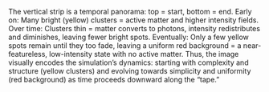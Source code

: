 The vertical strip is a temporal panorama: top = start, bottom = end.
Early on: Many bright (yellow) clusters = active matter and higher intensity fields.
Over time: Clusters thin = matter converts to photons, intensity redistributes and diminishes, leaving fewer bright spots.
Eventually: Only a few yellow spots remain until they too fade, leaving a uniform red background = a near-featureless, low-intensity state with no active matter.
Thus, the image visually encodes the simulation’s dynamics: starting with complexity and structure (yellow clusters) and evolving towards simplicity and uniformity (red background) as time proceeds downward along the “tape.”